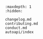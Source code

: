 ```{include} ../README.md
```

```{toctree}
:maxdepth: 1
:hidden:

changelog.md
contributing.md
conduct.md
autoapi/index
```